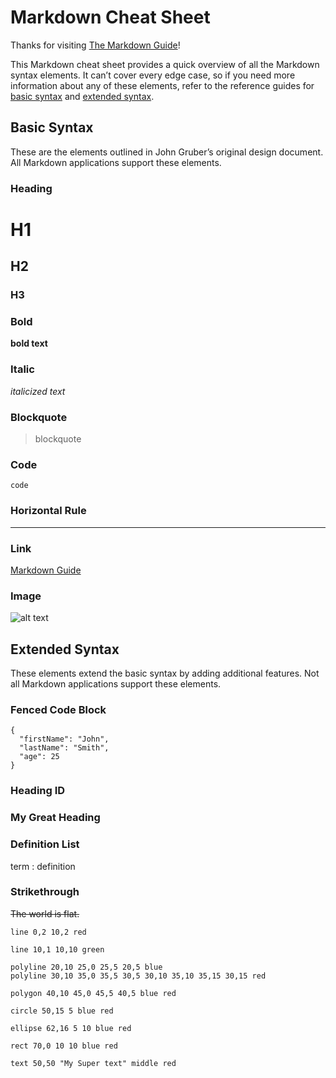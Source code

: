 # Markdown Cheat Sheet

Thanks for visiting [The Markdown Guide](https://www.markdownguide.org)!

This Markdown cheat sheet provides a quick overview of all the Markdown syntax elements. It can’t cover every edge case, so if you need more information about any of these elements, refer to the reference guides for [basic syntax](https://www.markdownguide.org/basic-syntax/) and [extended syntax](https://www.markdownguide.org/extended-syntax/).

## Basic Syntax

These are the elements outlined in John Gruber’s original design document. All Markdown applications support these elements.

### Heading

# H1
## H2
### H3

### Bold

**bold text**

### Italic

*italicized text*

### Blockquote

> blockquote

### Code

`code`

### Horizontal Rule

---

### Link

[Markdown Guide](https://www.markdownguide.org)

### Image

![alt text](https://www.markdownguide.org/assets/images/tux.png)

## Extended Syntax

These elements extend the basic syntax by adding additional features. Not all Markdown applications support these elements.

### Fenced Code Block

```
{
  "firstName": "John",
  "lastName": "Smith",
  "age": 25
}
```

### Heading ID

### My Great Heading

### Definition List

term
: definition

### Strikethrough

~~The world is flat.~~

```xsvg:0,0,100,100
line 0,2 10,2 red

line 10,1 10,10 green

polyline 20,10 25,0 25,5 20,5 blue
polyline 30,10 35,0 35,5 30,5 30,10 35,10 35,15 30,15 red

polygon 40,10 45,0 45,5 40,5 blue red

circle 50,15 5 blue red

ellipse 62,16 5 10 blue red

rect 70,0 10 10 blue red

text 50,50 "My Super text" middle red

```
